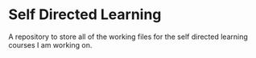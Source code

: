 # Self Directed Learning

A repository to store all of the working files for the self directed learning courses I am working on.